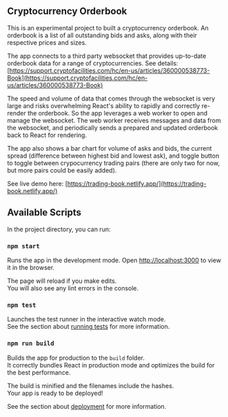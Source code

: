 ## Cryptocurrency Orderbook

This is an experimental project to built a cryptocurrency orderbook. An orderbook is a list of all outstanding bids and asks, along with their respective prices and sizes. 

The app connects to a third party websocket that provides up-to-date orderbook data for a range of cryptocurrencies. See details:\
[https://support.cryptofacilities.com/hc/en-us/articles/360000538773-Book](https://support.cryptofacilities.com/hc/en-us/articles/360000538773-Book)

The speed and volume of data that comes through the websocket is very large and risks overwhelming React's ability to rapidly and correctly re-render the orderbook. So the app leverages a web worker to open and manage the websocket. The web worker receives messages and data from the websocket, and periodically sends a prepared and updated orderbook back to React for rendering.

The app also shows a bar chart for volume of asks and bids, the current spread (difference between highest bid and lowest ask), and toggle button to toggle between crypocurrency trading pairs (there are only two for now, but more pairs could be easily added).

See live demo here: [https://trading-book.netlify.app/](https://trading-book.netlify.app/)

## Available Scripts

In the project directory, you can run:

### `npm start`

Runs the app in the development mode.
Open [http://localhost:3000](http://localhost:3000) to view it in the browser.

The page will reload if you make edits.\
You will also see any lint errors in the console.

### `npm test`

Launches the test runner in the interactive watch mode.\
See the section about [running tests](https://facebook.github.io/create-react-app/docs/running-tests) for more information.

### `npm run build`

Builds the app for production to the `build` folder.\
It correctly bundles React in production mode and optimizes the build for the best performance.

The build is minified and the filenames include the hashes.\
Your app is ready to be deployed!

See the section about [deployment](https://facebook.github.io/create-react-app/docs/deployment) for more information.
